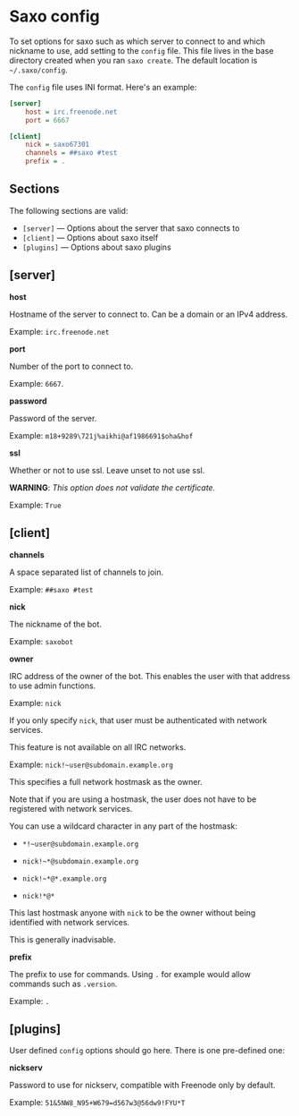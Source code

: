# Saxo config

To set options for saxo such as which server to connect to and which nickname to use, add setting to the `config` file. This file lives in the base directory created when you ran `saxo create`. The default location is `~/.saxo/config`.

The `config` file uses INI format. Here's an example:

```ini
[server]
    host = irc.freenode.net
    port = 6667

[client]
    nick = saxo67301
    channels = ##saxo #test
    prefix = .
```

## Sections

The following sections are valid:

* `[server]` — Options about the server that saxo connects to
* `[client]` — Options about saxo itself
* `[plugins]` — Options about saxo plugins

## [server]

**host**

Hostname of the server to connect to. Can be a domain or an IPv4 address.

Example: `irc.freenode.net`

**port**

Number of the port to connect to.

Example: `6667`.

**password**

Password of the server.

Example: `m18+9289\721j%aikhi@af1986691$oha&hof`

**ssl**

Whether or not to use ssl. Leave unset to not use ssl.

**WARNING**: *This option does not validate the certificate.*

Example: `True`

## [client]

**channels**

A space separated list of channels to join.

Example: `##saxo #test`

**nick**

The nickname of the bot.

Example: `saxobot`

**owner**

IRC address of the owner of the bot. This enables the user with that address to use admin functions.

Example: `nick`

If you only specify `nick`, that user must be authenticated with network services.

This feature is not available on all IRC networks.

Example: `nick!~user@subdomain.example.org`

This specifies a full network hostmask as the owner.

Note that if you are using a hostmask, the user does not have to be registered with network services.

You can use a wildcard character in any part of the hostmask:

 * `*!~user@subdomain.example.org`

 * `nick!~*@subdomain.example.org`

 * `nick!~*@*.example.org`

 * `nick!*@*`

This last hostmask anyone with `nick` to be the owner without being identified with network services.

This is generally inadvisable.

**prefix**

The prefix to use for commands. Using `.` for example would allow commands such as `.version`.

Example: `.`

## [plugins]

User defined `config` options should go here. There is one pre-defined one:

**nickserv**

Password to use for nickserv, compatible with Freenode only by default.

Example: `51&5NW8_N95+W679=d567w3@56dw9!FYU*T`
